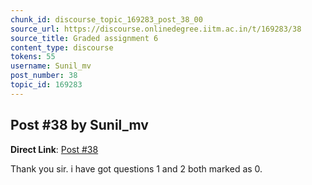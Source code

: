 ```yaml
---
chunk_id: discourse_topic_169283_post_38_00
source_url: https://discourse.onlinedegree.iitm.ac.in/t/169283/38
source_title: Graded assignment 6
content_type: discourse
tokens: 55
username: Sunil_mv
post_number: 38
topic_id: 169283
---
```


## Post #38 by Sunil_mv

**Direct Link**: [Post #38](https://discourse.onlinedegree.iitm.ac.in/t/169283/38)

Thank you sir. i have got questions 1 and 2 both marked as 0.
